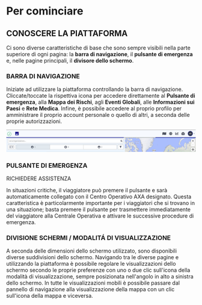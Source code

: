 # Per cominciare

## CONOSCERE LA PIATTAFORMA

Ci sono diverse caratteristiche di base che sono sempre visibili nella parte superiore di ogni pagina: la **barra di navigazione**, il **pulsante di emergenza** e, nelle pagine principali, il **divisore dello schermo**.

### BARRA DI NAVIGAZIONE

Iniziate ad utilizzare la piattaforma controllando la barra di navigazione. Cliccate/toccate la rispettiva icona per accedere direttamente al **Pulsante di emergenza**, alla **Mappa dei Rischi**, agli **Eventi Globali**, alle **Informazioni sui Paesi** e **Rete Medica**. Infine, è possibile accedere al proprio profilo per amministrare il proprio account personale o quello di altri, a seconda delle proprie autorizzazioni.

![](.gitbook/assets/getting-started_img01%20%284%29.jpg)

### **PULSANTE DI EMERGENZA** 

RICHIEDERE ASSISTENZA

In situazioni critiche, il viaggiatore può premere il pulsante e sarà automaticamente collegato con il Centro Operativo AXA designato.  Questa caratteristica è particolarmente importante per i viaggiatori che si trovano in una situazione; basta premere il pulsante per trasmettere immediatamente del viaggiatore alla Centrale Operativa e attivare le successive procedure di emergenza.

### DIVISIONE SCHERMI / MODALITÁ DI VISUALIZZAZIONE

A seconda delle dimensioni dello schermo utilizzato, sono disponibili diverse suddivisioni dello schermo. Navigando tra le diverse pagine e utilizzando la piattaforma è possibile regolare le visualizzazioni dello schermo secondo le proprie preferenze con uno o due clic sull'icona della modalità di visualizzazione, sempre posizionata nell'angolo in alto a sinistra dello schermo. In tutte le visualizzazioni mobili è possibile passare dal pannello di navigazione alla visualizzazione della mappa con un clic sull'icona della mappa e viceversa.

